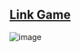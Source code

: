 ## [Link Game](https://guyhassan.github.io/Memory-Simon-Game/)

![image](https://user-images.githubusercontent.com/33221427/120906505-a6a72a80-c662-11eb-89b1-2d8e19962d36.png)

